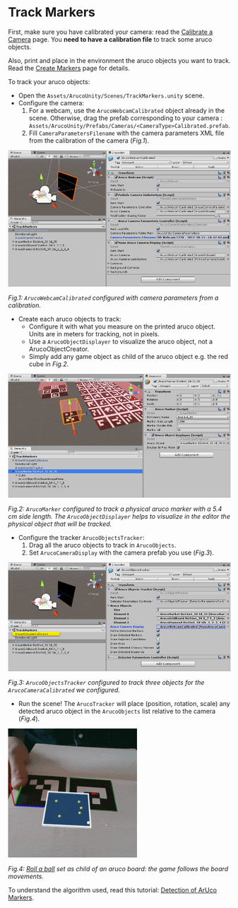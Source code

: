 # Track Markers

First, make sure you have calibrated your camera: read the [Calibrate a Camera](calibrate-a-camera.html) page. You **need to have a calibration file** to track some aruco objects.

Also, print and place in the environment the aruco objects you want to track. Read the [Create Markers](create-markers.html) page for details.

To track your aruco objects:

- Open the `Assets/ArucoUnity/Scenes/TrackMarkers.unity` scene.
- Configure the camera:
  1. For a webcam, use the `ArucoWebcamCalibrated` object already in the scene. Otherwise, drag the prefab corresponding to your camera : `Assets/ArucoUnity/Prefabs/Cameras/<CameraType>Calibrated.prefab`.
  2. Fill `CameraParametersFilename` with the camera parameters XML file from the calibration of the camera (*Fig.1*).

![Camera configuration](../images/track_markers_camera.jpg)

*Fig.1: `ArucoWebcamCalibrated` configured with camera parameters from a calibration.*

- Create each aruco objects to track:
  - Configure it with what you measure on the printed aruco object. Units are in meters for tracking, not in pixels.
  - Use a `ArucoObjectDisplayer` to visualize the aruco object, not a ArucoObjectCreator.
  - Simply add any game object as child of the aruco object e.g. the red cube in *Fig.2*.

![Marker configuration](../images/track_markers_marker.jpg)

*Fig.2: `ArucoMarker` configured to track a physical aruco marker with a 5.4 cm side length. The `ArucoObjectDisplayer` helps to visualize in the editor the physical object that will be tracked.*

- Configure the tracker `ArucoObjectsTracker`:
  1. Drag all the aruco objects to track in `ArucoObjects`.
  2. Set `ArucoCameraDisplay` with the camera prefab you use (*Fig.3*).

![Tracker configuration](../images/track_markers_tracker.jpg)

*Fig.3: `ArucoObjectsTracker` configured to track three objects for the `ArucoCameraCalibrated` we configured.*

- Run the scene! The `ArucoTracker` will place (position, rotation, scale) any detected aruco object in the `ArucoObjects` list relative to the camera (*Fig.4*).

![AR roll a ball](../images/ar_roll_a_ball.gif)

*Fig.4: [Roll a ball](https://unity3d.com/fr/learn/tutorials/s/roll-ball-tutorial) set as child of an aruco board: the game follows the board movements.*

To understand the algorithm used, read this tutorial: [Detection of ArUco Markers](https://docs.opencv.org/3.4/d5/dae/tutorial_aruco_detection.html).